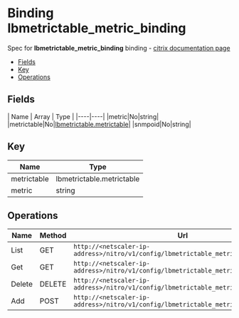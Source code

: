 # Binding lbmetrictable_metric_binding

Spec for **lbmetrictable_metric_binding** binding - [citrix documentation page](https://developer-docs.citrix.com/projects/netscaler-nitro-api/en/11.0/configuration/load-balancing/lbmetrictable_metric_binding/lbmetrictable_metric_binding/)

- [Fields](#fields)
- [Key](#key)
- [Operations](#operations)

## Fields

| Name | Array | Type |
|----|----|
|metric|No|string|
|metrictable|No|[lbmetrictable.metrictable](/doc/resources/lbmetrictable.md)|
|snmpoid|No|string|

## Key

| Name | Type |
|----|----|
| metrictable | lbmetrictable.metrictable |
| metric | string |

## Operations

| Name | Method | Url |
|----|----|----|
| List | GET | `http://<netscaler-ip-address>/nitro/v1/config/lbmetrictable_metric_binding` |
| Get | GET | `http://<netscaler-ip-address>/nitro/v1/config/lbmetrictable_metric_binding/<name>` |
| Delete | DELETE | `http://<netscaler-ip-address>/nitro/v1/config/lbmetrictable_metric_binding/<name>` |
| Add | POST | `http://<netscaler-ip-address>/nitro/v1/config/lbmetrictable_metric_binding` |

